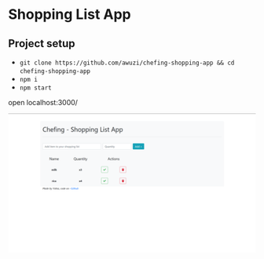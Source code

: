 # Shopping List App


## Project setup
- ```git clone https://github.com/awuzi/chefing-shopping-app && cd chefing-shopping-app ```
- ```npm i```
- ```npm start```

open localhost:3000/

<img src="public/images/home.png"/>
